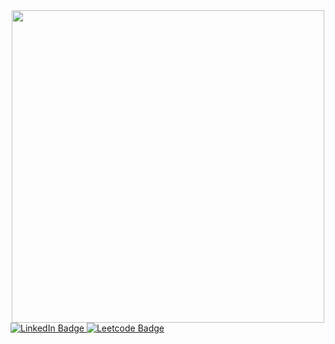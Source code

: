 <div id="header" align="center">
  <img src="https://media2.giphy.com/media/v1.Y2lkPTc5MGI3NjExN2MxMmNjNGUyMTZjOTU0Y2ZkMjA3NzQ0ZmIwYWFhOTYzYzMwNmE4MiZjdD1n/LGCSJ9ZMbMJRHCYbuB/giphy.gif" width="500"/>
</div>

<div id="badges">
  <a href="https://www.linkedin.com/in/vkoriukina">
    <img src="https://img.shields.io/badge/LinkedIn-blue?style=for-the-badge&logo=linkedin&logoColor=white" alt="LinkedIn Badge"/>
  </a>
  <a href="https://www.leetcode.com/vkoriukina">
    <img src="https://img.shields.io/badge/dynamic/json?style=for-the-badge&labelColor=black&color=%23ffa116&label=Solved&query=solvedOverTotal&url=https%3A%2F%2Fleetcode-badge.vercel.app%2Fapi%2Fusers%2Fvkoriukina&logo=leetcode&logoColor=yellow" alt="Leetcode Badge"/>
  </a>
</div>

